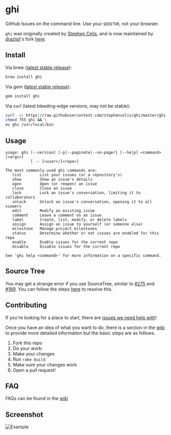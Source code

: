 # ghi

GitHub Issues on the command line. Use your `$EDITOR`, not your browser.

`ghi` was originally created by [Stephen Celis](https://github.com/stephencelis), and is now maintained by [drazisil](https://github.com/drazisil)'s fork [here](https://github.com/drazisil/ghi).

## Install

Via brew ([latest stable release](https://github.com/stephencelis/ghi/releases/latest)):
``` sh
brew install ghi
```

Via gem ([latest stable release](https://github.com/stephencelis/ghi/releases/latest)):
``` sh
gem install ghi
```

Via curl (latest bleeding-edge versions, may not be stable):
``` sh
curl -sL https://raw.githubusercontent.com/stephencelis/ghi/master/ghi > ghi && \
chmod 755 ghi && \
mv ghi /usr/local/bin
```

## Usage

```
usage: ghi [--version] [-p|--paginate|--no-pager] [--help] <command> [<args>]
           [ -- [<user>/]<repo>]

The most commonly used ghi commands are:
   list        List your issues (or a repository's)
   show        Show an issue's details
   open        Open (or reopen) an issue
   close       Close an issue
   lock        Lock an issue's conversation, limiting it to collaborators
   unlock      Unlock an issue's conversation, opening it to all viewers
   edit        Modify an existing issue
   comment     Leave a comment on an issue
   label       Create, list, modify, or delete labels
   assign      Assign an issue to yourself (or someone else)
   milestone   Manage project milestones
   status      Determine whether or not issues are enabled for this repo
   enable      Enable issues for the current repo
   disable     Disable issues for the current repo

See 'ghi help <command>' for more information on a specific command.
```

## Source Tree
You may get a strange error if you use SourceTree, similar to [#275](https://github.com/stephencelis/ghi/issues/275) and [#189](https://github.com/stephencelis/ghi/issues/189). You can follow the steps [here](https://github.com/stephencelis/ghi/issues/275#issuecomment-182895962) to resolve this.

## Contributing

If you're looking for a place to start, there are [issues we need help with](https://github.com/stephencelis/ghi/issues?q=is%3Aopen+is%3Aissue+label%3A%22help+wanted%22)!

Once you have an idea of what you want to do, there is a section in the [wiki](https://github.com/stephencelis/ghi/wiki/Contributing) to provide more detailed information but the basic steps are as follows.

1. Fork this repo
2. Do your work:
  1. Make your changes
  2. Run `rake build`
  3. Make sure your changes work
3. Open a pull request!

## FAQ

FAQs can be found in the [wiki](https://github.com/stephencelis/ghi/wiki/FAQ)

## Screenshot

![Example](images/example.png)
